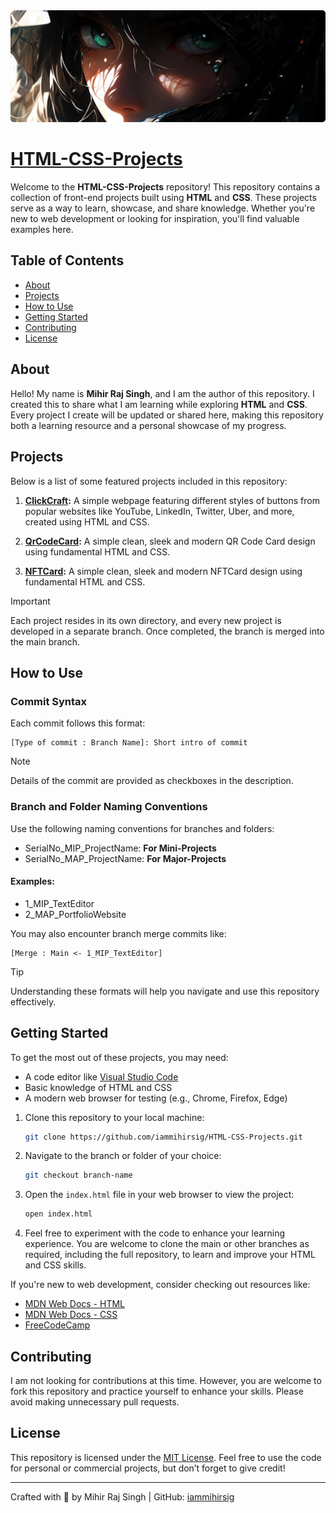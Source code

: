 <div align="center">
  <img src="Banner.png" alt="Banner" />
</div>

# [HTML-CSS-Projects](https://iammihirsig.github.io/HTML-CSS-Projects/)

Welcome to the **HTML-CSS-Projects** repository! This repository contains a collection of front-end projects built using **HTML** and **CSS**. These projects serve as a way to learn, showcase, and share knowledge. Whether you're new to web development or looking for inspiration, you'll find valuable examples here.

## Table of Contents

- [About](#about)
- [Projects](#projects)
- [How to Use](#how-to-use)
- [Getting Started](#getting-started)
- [Contributing](#contributing)
- [License](#license)

## About

Hello! My name is **Mihir Raj Singh**, and I am the author of this repository. I created this to share what I am learning while exploring **HTML** and **CSS**. Every project I create will be updated or shared here, making this repository both a learning resource and a personal showcase of my progress.

## Projects

Below is a list of some featured projects included in this repository:

1. **[ClickCraft](https://iammihirsig.github.io/HTML-CSS-Projects/1_MIP_ClickCraft/):**
   A simple webpage featuring different styles of buttons from popular websites like YouTube, LinkedIn, Twitter, Uber, and more, created using HTML and CSS.

2. **[QrCodeCard](https://iammihirsig.github.io/HTML-CSS-Projects/2_MIP_QrCodeCard/):**
   A simple clean, sleek and modern QR Code Card design using fundamental HTML and CSS.

3. **[NFTCard](https://iammihirsig.github.io/HTML-CSS-Projects/3_MIP_NFTCard/):**
   A simple clean, sleek and modern NFTCard design using fundamental HTML and CSS.

> [!IMPORTANT]
> Each project resides in its own directory, and every new project is developed in a separate branch. Once completed, the branch is merged into the main branch.

## How to Use

### Commit Syntax

Each commit follows this format:

```
[Type of commit : Branch Name]: Short intro of commit
```

> [!NOTE]
> Details of the commit are provided as checkboxes in the description.

### Branch and Folder Naming Conventions

Use the following naming conventions for branches and folders:

- SerialNo_MIP_ProjectName: **For Mini-Projects**
- SerialNo_MAP_ProjectName: **For Major-Projects**

#### Examples:

- 1_MIP_TextEditor
- 2_MAP_PortfolioWebsite

You may also encounter branch merge commits like:

```
[Merge : Main <- 1_MIP_TextEditor]
```

> [!Tip]
> Understanding these formats will help you navigate and use this repository effectively.

## Getting Started

To get the most out of these projects, you may need:

- A code editor like [Visual Studio Code](https://code.visualstudio.com/)
- Basic knowledge of HTML and CSS
- A modern web browser for testing (e.g., Chrome, Firefox, Edge)

1. Clone this repository to your local machine:

   ```bash
   git clone https://github.com/iammihirsig/HTML-CSS-Projects.git
   ```

2. Navigate to the branch or folder of your choice:

   ```bash
   git checkout branch-name
   ```

3. Open the `index.html` file in your web browser to view the project:

   ```bash
   open index.html
   ```

4. Feel free to experiment with the code to enhance your learning experience. You are welcome to clone the main or other branches as required, including the full repository, to learn and improve your HTML and CSS skills.

If you're new to web development, consider checking out resources like:

- [MDN Web Docs - HTML](https://developer.mozilla.org/en-US/docs/Web/HTML)
- [MDN Web Docs - CSS](https://developer.mozilla.org/en-US/docs/Web/CSS)
- [FreeCodeCamp](https://www.freecodecamp.org/)

## Contributing

I am not looking for contributions at this time. However, you are welcome to fork this repository and practice yourself to enhance your skills. Please avoid making unnecessary pull requests.

## License

This repository is licensed under the [MIT License](LICENSE). Feel free to use the code for personal or commercial projects, but don’t forget to give credit!

---

Crafted with 💙 by Mihir Raj Singh | GitHub: [iammihirsig](https://github.com/iammihirsig)
